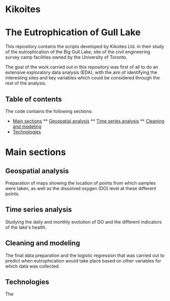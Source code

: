 # Kikoites

# The Eutrophication of Gull Lake

This repository contains the scripts developed by Kikoites Ltd. in their study of the eutrophication of the Big Gull Lake, site of the civil engineering survey camp facilities owned by the University of Toronto. 

The goal of the work carried out in this repository was first of all to do an extensive exploratory data analysis (EDA), with the aim of identifying the interesting sites and key variables which could be considered through the rest of the analysis. 

## Table of contents
The code contains the following sections:
* [Main sections](#Main-sections)
** [Geospatial analysis](#Geospatial-analysis)
** [Time series analysis](#Time-series-analysis)
** [Cleaning and modeling](#Cleaning-and-modeling)
* [Technologies](#Technologies)

# Main sections
## Geospatial analysis
Preparation of maps showing the location of points from which samples were taken, as well as the dissolved oxygen (DO) level at these different points.


## Time series analysis
Studying the daily and monthly evolution of DO and the different indicators of the lake's health.


## Cleaning and modeling
The final data preparation and the logistic regression that was carried out to predict when eutrophication would take place based on other variables for which data was collected.

## Technologies
The 


